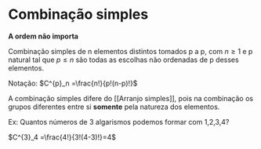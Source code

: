 # Combinação simples

**A ordem não importa**

Combinação simples de n elementos distintos tomados p a p, com $n≥1$ e p natural tal que $p≤n$ são todas as escolhas não ordenadas de p desses elementos.

Notação: $C^{p}_n =\frac{n!}{p!(n-p)!}$

A combinação simples difere do [[Arranjo simples]], pois na combinação os grupos diferentes entre si **somente** pela natureza dos elementos.

Ex: Quantos números de 3 algarismos podemos formar com 1,2,3,4?

$C^{3}_4 =\frac{4!}{3!(4-3)!}=4$
